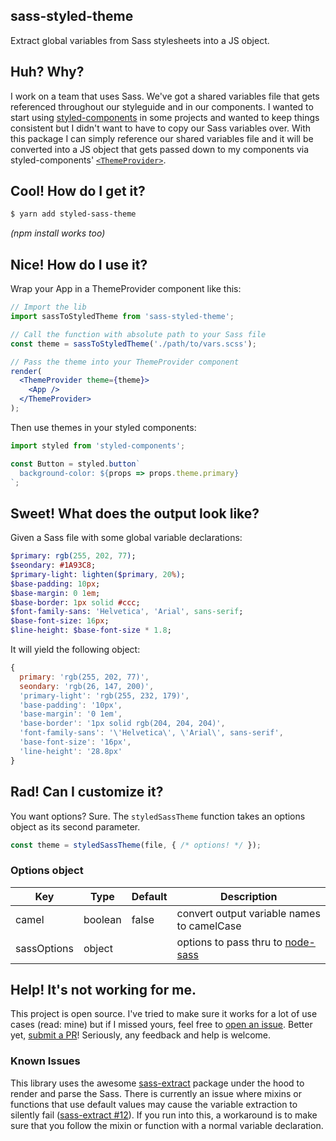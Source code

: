 sass-styled-theme
---

Extract global variables from Sass stylesheets into a JS object.

## Huh? Why?

I work on a team that uses Sass. We've got a shared variables file that gets referenced throughout our styleguide and in our components. I wanted to start using [styled-components][] in some projects and wanted to keep things consistent but I didn't want to have to copy our Sass variables over. With this package I can simply reference our shared variables file and it will be converted into a JS object that gets passed down to my components via styled-components' [`<ThemeProvider>`][theming].

## Cool! How do I get it?

```sh
$ yarn add styled-sass-theme
```

*(npm install works too)*

## Nice! How do I use it?

Wrap your App in a ThemeProvider component like this:

```jsx
// Import the lib
import sassToStyledTheme from 'sass-styled-theme';

// Call the function with absolute path to your Sass file
const theme = sassToStyledTheme('./path/to/vars.scss');

// Pass the theme into your ThemeProvider component
render(
  <ThemeProvider theme={theme}>
    <App />
  </ThemeProvider>
);
```

Then use themes in your styled components:

```js
import styled from 'styled-components';

const Button = styled.button`
  background-color: ${props => props.theme.primary}
`;

```

## Sweet! What does the output look like?

Given a Sass file with some global variable declarations:

```sass
$primary: rgb(255, 202, 77);
$seondary: #1A93C8;
$primary-light: lighten($primary, 20%);
$base-padding: 10px;
$base-margin: 0 1em;
$base-border: 1px solid #ccc;
$font-family-sans: 'Helvetica', 'Arial', sans-serif;
$base-font-size: 16px;
$line-height: $base-font-size * 1.8;
```

It will yield the following object:

```js
{ 
  primary: 'rgb(255, 202, 77)',
  seondary: 'rgb(26, 147, 200)',
  'primary-light': 'rgb(255, 232, 179)',
  'base-padding': '10px',
  'base-margin': '0 1em',
  'base-border': '1px solid rgb(204, 204, 204)',
  'font-family-sans': '\'Helvetica\', \'Arial\', sans-serif',
  'base-font-size': '16px',
  'line-height': '28.8px'
}
```
## Rad! Can I customize it?

You want options? Sure. The `styledSassTheme` function takes an options object as its second parameter.

```js
const theme = styledSassTheme(file, { /* options! */ });
```

### Options object

Key | Type | Default | Description
--- | ----- | ------ | -----------
camel | boolean | false | convert output variable names to camelCase
sassOptions | object | | options to pass thru to [node-sass][]

## Help! It's not working for me.

This project is open source. I've tried to make sure it works for a lot of use cases (read: mine) but if I missed yours, feel free to [open an issue][issues]. Better yet, [submit a PR][pr]! Seriously, any feedback and help is welcome.

### Known Issues

This library uses the awesome [sass-extract][] package under the hood to render and parse the Sass. There is currently an issue where mixins or functions that use default values may cause the variable extraction to silently fail ([sass-extract #12](https://github.com/jgranstrom/sass-extract/issues/12)). If you run into this, a workaround is to make sure that you follow the mixin or function with a normal variable declaration.

[issues]: https://github.com/adamgruber/styled-sass-theme/issues
[pr]: https://github.com/adamgruber/styled-sass-theme/pulls
[styled-components]: https://www.styled-components.com/
[theming]: https://www.styled-components.com/docs/advanced#theming
[node-sass]: https://github.com/sass/node-sass#options
[sass-extract]: https://github.com/jgranstrom/sass-extract
